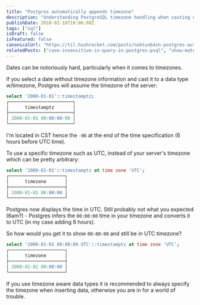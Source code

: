 ```yaml
---
title: "Postgres automatically appends timezone"
description: "Understanding PostgreSQL timezone handling when casting dates and working with timezone-aware timestamps."
publishDate: 2018-02-18T10:06:00Z
tags: ["sql"]
isDraft: false
isFeatured: false
canonicalUrl: "https://til.hashrocket.com/posts/noktunb4zn-postgres-automatically-appends-timezone"
relatedPosts: ["case-insensitive-in-query-in-postgres-psql", "show-materialized-view-definition-in-postgresql"]
---
```


Dates can be notoriously hard, particularly when it comes to timezones.

If you select a date without timezone information and cast it to a data type w/timezone, Postgres will assume the timezone of the server:

```sql
select '2000-01-01'::timestamptz;
┌────────────────────────┐
│      timestamptz       │
├────────────────────────┤
│ 2000-01-01 00:00:00-06 │
└────────────────────────┘
```

I'm located in CST hence the `-06` at the end of the time specification (6 hours before UTC time).

To use a specific timezone such as UTC, instead of your server's timezone which can be pretty arbitrary:

```sql
select '2000-01-01'::timestamptz at time zone 'UTC';
┌─────────────────────┐
│      timezone       │
├─────────────────────┤
│ 2000-01-01 06:00:00 │
└─────────────────────┘
```

Postgres now displays the time in UTC. Still probably not what you expected (6am?) - Postgres infers the `00:00:00` time in your timezone and converts it to UTC (in my case adding 6 hours).

So how would you get it to show `00:00:00` and still be in UTC timezone?

```sql
select '2000-01-01 00:00:00 UTC'::timestamptz at time zone 'UTC';
┌─────────────────────┐
│      timezone       │
├─────────────────────┤
│ 2000-01-01 00:00:00 │
└─────────────────────┘
```

If you use timezone aware data types it is recommended to always specify the timezone when inserting data, otherwise you are in for a world of trouble.